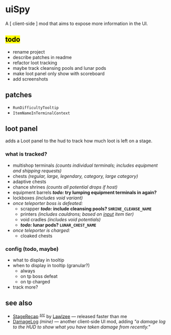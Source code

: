 # uiSpy

A \[ client-side \] mod that aims to expose more information in the UI.

## <mark>todo</mark>
- rename project
- describe patches in readme
- refactor loot tracking
- maybe track cleansing pools and lunar pods
- make loot panel only show with scoreboard
- add screenshots

## patches
- `RunDifficultyTooltip`
- `ItemNameInTerminalContext`

## loot panel
adds a Loot panel to the hud to track how much loot is left on a stage.

### what is tracked?

- multishop terminals *(counts individual terminals; includes equipment and shipping requests)*
- chests *(regular, large, legendary, category, large category)*
- adaptive chests
- chance shrines *(counts all potential drops if host)*
- equipment barrels ***todo:* try lumping equipment terminals in again?**
- lockboxes *(includes void variant)*
- *once teleporter boss is defeated:*
    - scrapper ***todo:* include cleansing pools? `SHRINE_CLEANSE_NAME`**
    - printers *(includes cauldrons; based on <u>input</u> item tier)*
    - void cradles *(includes void potentials)*
    - ***todo:* lunar pods? `LUNAR_CHEST_NAME`**
- *once teleporter is charged:*
    - cloaked chests

### config (todo, maybe)
- what to display in tooltip
- when to display in tooltip (granular?)
    - always
    - on tp boss defeat
    - on tp charged
- track more?

## see also
- [StageRecap](https://thunderstore.io/package/Lawlzee/StageRecap/) <sup>[*src*](https://github.com/Lawlzee/StageReport)</sup> by [Lawlzee](https://thunderstore.io/package/Lawlzee/) — released faster than me
- [DamageLog](https://thunderstore.io/package/itsschwer/DamageLog/) *(mine)* — another client-side UI mod, adding *"a damage log to the HUD to show what you have taken damage from recently."*
